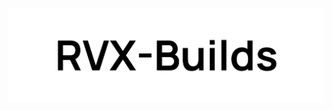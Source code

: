 <picture>
  <source media="(prefers-color-scheme: dark)" srcset="https://raw.githubusercontent.com/IMXEren/rvx-builds/main/rvx-builds/logo_big_dark-bg.svg">
  <img alt="rvx-builds_logo" src="https://raw.githubusercontent.com/IMXEren/rvx-builds/main/rvx-builds/logo_big_light-bg.svg">
</picture>